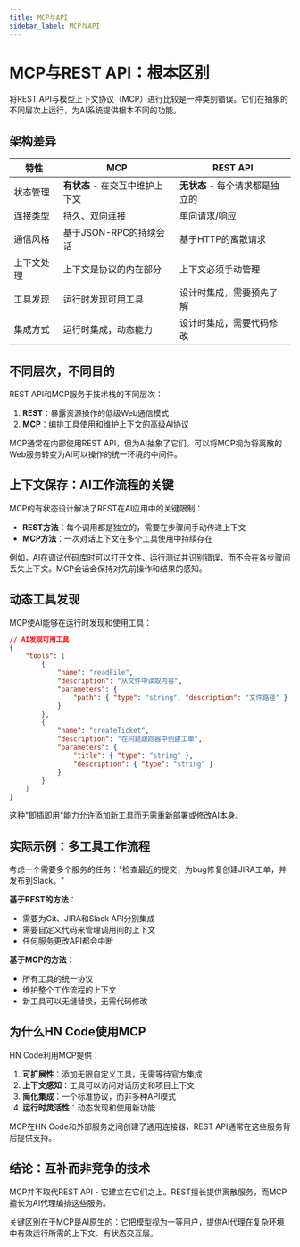 ```yaml
---
title: MCP与API
sidebar_label: MCP与API
---
```


# MCP与REST API：根本区别

将REST API与模型上下文协议（MCP）进行比较是一种类别错误。它们在抽象的不同层次上运行，为AI系统提供根本不同的功能。

## 架构差异

| 特性       | MCP                             | REST API                        |
| ---------- | ------------------------------- | ------------------------------- |
| 状态管理   | **有状态** - 在交互中维护上下文 | **无状态** - 每个请求都是独立的 |
| 连接类型   | 持久、双向连接                  | 单向请求/响应                   |
| 通信风格   | 基于JSON-RPC的持续会话          | 基于HTTP的离散请求              |
| 上下文处理 | 上下文是协议的内在部分          | 上下文必须手动管理              |
| 工具发现   | 运行时发现可用工具              | 设计时集成，需要预先了解        |
| 集成方式   | 运行时集成，动态能力            | 设计时集成，需要代码修改        |

## 不同层次，不同目的

REST API和MCP服务于技术栈的不同层次：

1. **REST**：暴露资源操作的低级Web通信模式
2. **MCP**：编排工具使用和维护上下文的高级AI协议

MCP通常在内部使用REST API，但为AI抽象了它们。可以将MCP视为将离散的Web服务转变为AI可以操作的统一环境的中间件。

## 上下文保存：AI工作流程的关键

MCP的有状态设计解决了REST在AI应用中的关键限制：

- **REST方法**：每个调用都是独立的，需要在步骤间手动传递上下文
- **MCP方法**：一次对话上下文在多个工具使用中持续存在

例如，AI在调试代码库时可以打开文件、运行测试并识别错误，而不会在各步骤间丢失上下文。MCP会话会保持对先前操作和结果的感知。

## 动态工具发现

MCP使AI能够在运行时发现和使用工具：

```json
// AI发现可用工具
{
	"tools": [
		{
			"name": "readFile",
			"description": "从文件中读取内容",
			"parameters": {
				"path": { "type": "string", "description": "文件路径" }
			}
		},
		{
			"name": "createTicket",
			"description": "在问题跟踪器中创建工单",
			"parameters": {
				"title": { "type": "string" },
				"description": { "type": "string" }
			}
		}
	]
}
```

这种"即插即用"能力允许添加新工具而无需重新部署或修改AI本身。

## 实际示例：多工具工作流程

考虑一个需要多个服务的任务："检查最近的提交，为bug修复创建JIRA工单，并发布到Slack。"

**基于REST的方法**：

- 需要为Git、JIRA和Slack API分别集成
- 需要自定义代码来管理调用间的上下文
- 任何服务更改API都会中断

**基于MCP的方法**：

- 所有工具的统一协议
- 维护整个工作流程的上下文
- 新工具可以无缝替换，无需代码修改

## 为什么HN Code使用MCP

HN Code利用MCP提供：

1. **可扩展性**：添加无限自定义工具，无需等待官方集成
2. **上下文感知**：工具可以访问对话历史和项目上下文
3. **简化集成**：一个标准协议，而非多种API模式
4. **运行时灵活性**：动态发现和使用新功能

MCP在HN Code和外部服务之间创建了通用连接器，REST API通常在这些服务背后提供支持。

## 结论：互补而非竞争的技术

MCP并不取代REST API - 它建立在它们之上。REST擅长提供离散服务，而MCP擅长为AI代理编排这些服务。

关键区别在于MCP是AI原生的：它把模型视为一等用户，提供AI代理在复杂环境中有效运行所需的上下文、有状态交互层。
